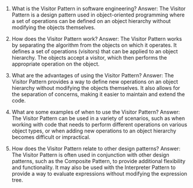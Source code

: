 1. What is the Visitor Pattern in software engineering?
Answer: The Visitor Pattern is a design pattern used in object-oriented programming where a set of operations can be defined on an object hierarchy without modifying the objects themselves.

2. How does the Visitor Pattern work?
Answer: The Visitor Pattern works by separating the algorithm from the objects on which it operates. It defines a set of operations (visitors) that can be applied to an object hierarchy. The objects accept a visitor, which then performs the appropriate operation on the object.

3. What are the advantages of using the Visitor Pattern?
Answer: The Visitor Pattern provides a way to define new operations on an object hierarchy without modifying the objects themselves. It also allows for the separation of concerns, making it easier to maintain and extend the code.

4. What are some examples of when to use the Visitor Pattern?
Answer: The Visitor Pattern can be used in a variety of scenarios, such as when working with code that needs to perform different operations on various object types, or when adding new operations to an object hierarchy becomes difficult or impractical.

5. How does the Visitor Pattern relate to other design patterns?
Answer: The Visitor Pattern is often used in conjunction with other design patterns, such as the Composite Pattern, to provide additional flexibility and functionality. It may also be used with the Interpreter Pattern to provide a way to evaluate expressions without modifying the expression tree.